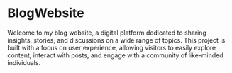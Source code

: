 # BlogWebsite
Welcome to my blog website, a digital platform dedicated to sharing insights, stories, and discussions on a wide range of topics. This project is built with a focus on user experience, allowing visitors to easily explore content, interact with posts, and engage with a community of like-minded individuals.
